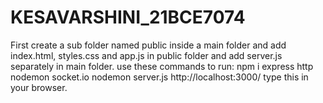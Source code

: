 # KESAVARSHINI_21BCE7074

First create a sub folder named public inside a main folder and add index.html, styles.css and app.js in public folder and add server.js separately in main folder.
use these commands to run:
npm i express http nodemon socket.io
nodemon server.js
http://localhost:3000/ type this in your browser.
